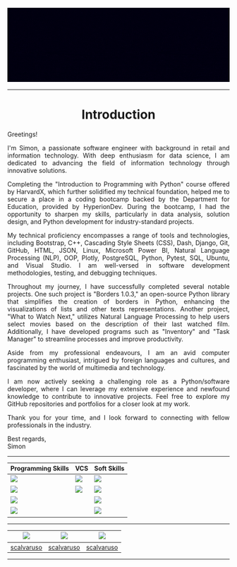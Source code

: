 <div align='center'>

![scalvaruso banner header](scalvaruso.gif)

</div>

---

<h1 align='center'>Introduction</h1>
<div align='justify'>
<p>Greetings!</p>
<p>I'm Simon, a passionate software engineer with background in retail and information technology. With deep enthusiasm for data science, I am dedicated to advancing the field of information technology through innovative solutions.</p>
<p>Completing the "Introduction to Programming with Python" course offered by HarvardX, which further solidified my technical foundation, helped me to secure a place in a coding bootcamp backed by the Department for Education, provided by HyperionDev. During the bootcamp, I had the opportunity to sharpen my skills, particularly in data analysis, solution design, and Python development for industry-standard projects.</p>
<p>My technical proficiency encompasses a range of tools and technologies, including Bootstrap, C++, Cascading Style Sheets (CSS), Dash, Django, Git, GitHub, HTML, JSON, Linux, Microsoft Power BI, Natural Language Processing (NLP), OOP, Plotly, PostgreSQL, Python, Pytest, SQL, Ubuntu, and Visual Studio. I am well-versed in software development methodologies, testing, and debugging techniques.</p>
<p>Throughout my journey, I have successfully completed several notable projects. One such project is "Borders 1.0.3," an open-source Python library that simplifies the creation of borders in Python, enhancing the visualizations of lists and other texts representations. Another project, "What to Watch Next," utilizes Natural Language Processing to help users select movies based on the description of their last watched film. Additionally, I have developed programs such as "Inventory" and "Task Manager" to streamline processes and improve productivity.</p>
<p>Aside from my professional endeavours, I am an avid computer programming enthusiast, intrigued by foreign languages and cultures, and fascinated by the world of multimedia and technology.</p>
<p>I am now actively seeking a challenging role as a Python/software developer, where I can leverage my extensive experience and newfound knowledge to contribute to innovative projects. Feel free to explore my GitHub repositories and portfolios for a closer look at my work.</p>
<p>Thank you for your time, and I look forward to connecting with fellow professionals in the industry.</p>
<p>Best regards,<br>
Simon</p>
</div>

---

<div align='center'>

| <div align='center'> Programming Skills </div> | <div align='center'> VCS </div> | <div align='center'> Soft Skills </div> |
| ----- | ----- | ----- |
| ![](https://img.shields.io/badge/Code-Python-informational?style=for-the-badge&&logo=python&logoColor=white&color=FD207D) | ![](https://img.shields.io/badge/VCS-GIT-informational?style=for-the-badge&&logo=Git&logoColor=white&color=01E8C8)  | ![](https://img.shields.io/badge/PS-Problem_Solving-informational?style=for-the-badge&&logo=Trino&logoColor=white&color=magenta)
| ![](https://img.shields.io/badge/Code-C++-informational?style=for-the-badge&&logo=cplusplus&logoColor=white&color=FD207D) | ![](https://img.shields.io/badge/VCS-GitHub-informational?style=for-the-badge&&logo=GitHub&logoColor=white&color=01E8C8) | ![](https://img.shields.io/badge/AS-Analytical_Skills-informational?style=for-the-badge&&logo=futurelearn&logoColor=white&color=magenta)
| ![](https://img.shields.io/badge/Code-HTML5-informational?style=for-the-badge&&logo=HTML5&logoColor=white&color=FD207D) || ![](https://img.shields.io/badge/CT-Critical_Thinking-informational?style=for-the-badge&&logo=codereview&logoColor=white&color=magenta)
| ![](https://img.shields.io/badge/Code-CSS3-informational?style=for-the-badge&&logo=CSS3&logoColor=white&color=FD207D) | | ![](https://img.shields.io/badge/TP-Team_Player-informational?style=for-the-badge&&logo=Draugiem.lv&logoColor=white&color=magenta)

</div>

---

<div align='center'>

| <div align='center'> ![](https://img.shields.io/badge/GitHub-informational?style=for-the-badge&logo=GitHub&logoColor=black&color=white) </div> | <div align='center'> ![](https://img.shields.io/badge/PyPi-informational?style=for-the-badge&logo=pypi&logoColor=blue&color=white) </div> | <div align='center'> ![](https://img.shields.io/badge/LinkedIn-informational?style=for-the-badge&logo=linkedin&logoColor=blue&color=white) </div> |
| ----- | ----- | ----- |
| <div align='center'> [scalvaruso](https://github.com/scalvaruso) </div> | <div align='center'> [scalvaruso](https://pypi.org/user/scalvaruso/) </div> | <div align='center'> [scalvaruso](https://www.linkedin.com/in/calvaruso/) </div>

</div>

---

